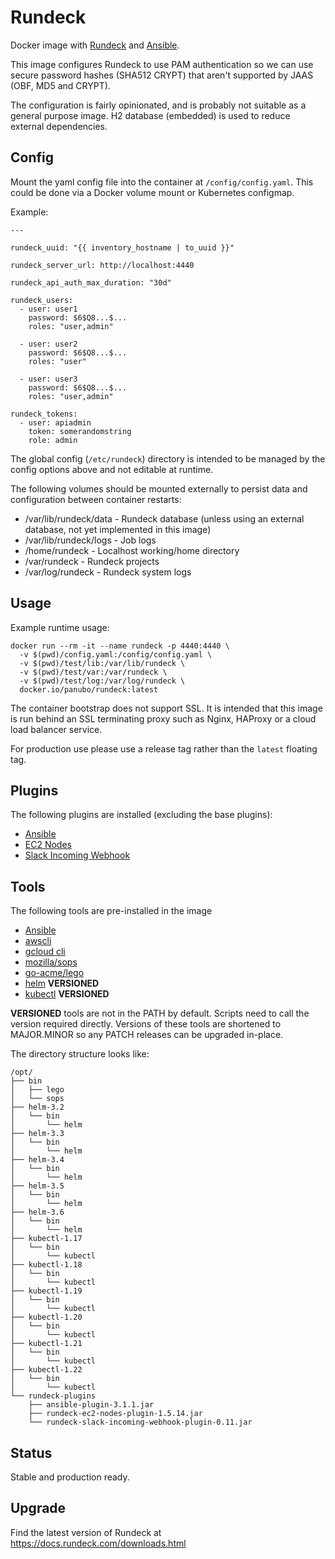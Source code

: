 # Rundeck

Docker image with [Rundeck](http://rundeck.org/) and [Ansible](https://www.ansible.com/).

This image configures Rundeck to use PAM authentication so we can use secure password hashes (SHA512 CRYPT) that aren't supported by JAAS (OBF, MD5 and CRYPT).

The configuration is fairly opinionated, and is probably not suitable as a general purpose image. H2 database (embedded) is used to reduce external dependencies.

## Config

Mount the yaml config file into the container at `/config/config.yaml`. This could be done via a Docker volume mount or Kubernetes configmap.

Example:

```
---

rundeck_uuid: "{{ inventory_hostname | to_uuid }}"

rundeck_server_url: http://localhost:4440

rundeck_api_auth_max_duration: "30d"

rundeck_users:
  - user: user1
    password: $6$Q8...$...
    roles: "user,admin"

  - user: user2
    password: $6$Q8...$...
    roles: "user"

  - user: user3
    password: $6$Q8...$...
    roles: "user,admin"

rundeck_tokens:
  - user: apiadmin
    token: somerandomstring
    role: admin
```

The global config (`/etc/rundeck`) directory is intended to be managed by the config options above and not editable at runtime.

The following volumes should be mounted externally to persist data and configuration between container restarts:

* /var/lib/rundeck/data - Rundeck database (unless using an external database, not yet implemented in this image)
* /var/lib/rundeck/logs - Job logs
* /home/rundeck - Localhost working/home directory
* /var/rundeck - Rundeck projects
* /var/log/rundeck - Rundeck system logs

## Usage

Example runtime usage:

```
docker run --rm -it --name rundeck -p 4440:4440 \
  -v $(pwd)/config.yaml:/config/config.yaml \
  -v $(pwd)/test/lib:/var/lib/rundeck \
  -v $(pwd)/test/var:/var/rundeck \
  -v $(pwd)/test/log:/var/log/rundeck \
  docker.io/panubo/rundeck:latest
```

The container bootstrap does not support SSL. It is intended that this image is run behind an SSL terminating proxy such as Nginx, HAProxy or a cloud load balancer service.

For production use please use a release tag rather than the `latest` floating tag.

## Plugins

The following plugins are installed (excluding the base plugins):

* [Ansible](https://github.com/Batix/rundeck-ansible-plugin/)
* [EC2 Nodes](https://github.com/rundeck-plugins/rundeck-ec2-nodes-plugin/)
* [Slack Incoming Webhook](https://github.com/higanworks/rundeck-slack-incoming-webhook-plugin/)

## Tools

The following tools are pre-installed in the image

* [Ansible](https://www.ansible.com/)
* [awscli](https://aws.amazon.com/cli/)
* [gcloud cli](https://cloud.google.com/sdk/)
* [mozilla/sops](https://github.com/mozilla/sops)
* [go-acme/lego](https://github.com/go-acme/lego)
* [helm](https://helm.sh/) **VERSIONED**
* [kubectl](https://kubernetes.io/docs/tasks/tools/install-kubectl/) **VERSIONED**

**VERSIONED** tools are not in the PATH by default. Scripts need to call the version required directly. Versions of these tools are shortened to MAJOR.MINOR so any PATCH releases can be upgraded in-place.

The directory structure looks like:

```
/opt/
├── bin
│   ├── lego
│   └── sops
├── helm-3.2
│   └── bin
│       └── helm
├── helm-3.3
│   └── bin
│       └── helm
├── helm-3.4
│   └── bin
│       └── helm
├── helm-3.5
│   └── bin
│       └── helm
├── helm-3.6
│   └── bin
│       └── helm
├── kubectl-1.17
│   └── bin
│       └── kubectl
├── kubectl-1.18
│   └── bin
│       └── kubectl
├── kubectl-1.19
│   └── bin
│       └── kubectl
├── kubectl-1.20
│   └── bin
│       └── kubectl
├── kubectl-1.21
│   └── bin
│       └── kubectl
├── kubectl-1.22
│   └── bin
│       └── kubectl
└── rundeck-plugins
    ├── ansible-plugin-3.1.1.jar
    ├── rundeck-ec2-nodes-plugin-1.5.14.jar
    └── rundeck-slack-incoming-webhook-plugin-0.11.jar
```

## Status

Stable and production ready.

## Upgrade

Find the latest version of Rundeck at https://docs.rundeck.com/downloads.html

